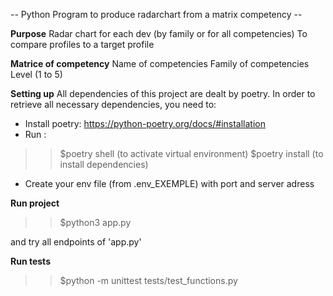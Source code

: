 -- Python Program to produce radarchart from a matrix competency --

**Purpose**
Radar chart for each dev (by family or for all competencies)
To compare profiles to a target profile

**Matrice of competency**
Name of competencies
Family of competencies
Level (1 to 5)

**Setting up**
All dependencies of this project are dealt by poetry.
In order to retrieve all necessary dependencies, you need to:

- Install poetry: https://python-poetry.org/docs/#installation
- Run :

> > $poetry shell (to activate virtual environment)
> > $poetry install (to install dependencies)

- Create your env file (from .env_EXEMPLE) with port and server adress

**Run project**

> > $python3 app.py

and try all endpoints of 'app.py'

**Run tests**

> > $python -m unittest tests/test_functions.py
